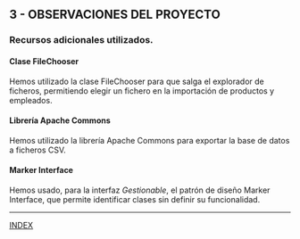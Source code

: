 ## **3 - OBSERVACIONES DEL PROYECTO**

### Recursos adicionales utilizados.

#### **Clase FileChooser**

Hemos utilizado la clase FileChooser para que salga el explorador de ficheros, permitiendo elegir un fichero en la importación de productos y empleados.

#### **Librería Apache Commons**

Hemos utilizado la librería Apache Commons para exportar la base de datos a ficheros CSV.

#### **Marker Interface**

Hemos usado, para la interfaz *Gestionable*, el patrón de diseño Marker Interface, que permite identificar clases sin definir su funcionalidad.

---

[INDEX](../../index.html)